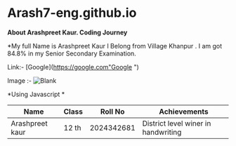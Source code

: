 # Arash7-eng.github.io
**About  Arashpreet Kaur. Coding Journey**

*My full Name  is Arashpreet Kaur 
I Belong from Village Khanpur .
I am got 84.8% in my Senior Secondary
Examination.

Link:-
[Google](https://google.com"Google ")

Image :-
![Blank ](![image](https://github.com/user-attachments/assets/6579dae1-c3f8-4354-abfb-58fb5e140d9f)
)

*Using Javascript *

|Name|Class|Roll No|Achievements|
|---|---|---|---|
|Arashpreet kaur | 12 th |2024342681|District level winer in handwriting |

